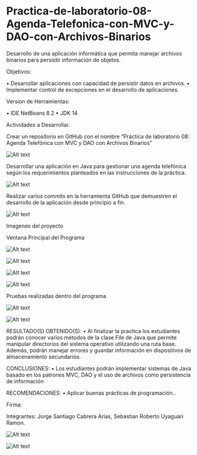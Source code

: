 # Practica-de-laboratorio-08-Agenda-Telefonica-con-MVC-y-DAO-con-Archivos-Binarios
Desarrollo de una aplicación informática que permita manejar archivos binarios para persistir información de objetos.

Objetivos:

• Desarrollar aplicaciones con capacidad de persistir datos en archivos.
• Implementar control de excepciones en el desarrollo de aplicaciones.

Version de Herramientas:
 
 • IDE NetBeans 8.2 
 • JDK 14

Actividades a Desarrollar.

Crear un repositorio en GitHub con el nombre “Práctica de laboratorio 08: Agenda Telefónica con MVC y DAO
con Archivos Binarios”

![Alt text](https://github.com/SUyaguari/Practica-de-laboratorio-08-Agenda-Telefonica-con-MVC-y-DAO-con-Archivos-Binarios/blob/master/imagenes%20Git/Screenshot%20(179).png)

Desarrollar una aplicación en Java para gestionar una agenda telefónica según los requerimientos planteados
en las instrucciones de la práctica.

![Alt text](https://github.com/SUyaguari/Practica-de-laboratorio-08-Agenda-Telefonica-con-MVC-y-DAO-con-Archivos-Binarios/blob/master/imagenes%20Git/Screenshot%20(178).png)

Realizar varios commits en la herramienta GitHub que demuestren el desarrollo de la aplicación desde
principio a fin.

![Alt text](https://github.com/SUyaguari/Practica-de-laboratorio-08-Agenda-Telefonica-con-MVC-y-DAO-con-Archivos-Binarios/blob/master/imagenes%20Git/Screenshot%20(180).png)


Imagenes del proyecto

Ventana Principal del Programa

![Alt text](https://github.com/SUyaguari/Practica-de-laboratorio-08-Agenda-Telefonica-con-MVC-y-DAO-con-Archivos-Binarios/blob/master/imagenes%20Git/Screenshot%20(188).png)

![Alt text](https://github.com/SUyaguari/Practica-de-laboratorio-08-Agenda-Telefonica-con-MVC-y-DAO-con-Archivos-Binarios/blob/master/imagenes%20Git/Screenshot%20(189).png)

![Alt text](https://github.com/SUyaguari/Practica-de-laboratorio-08-Agenda-Telefonica-con-MVC-y-DAO-con-Archivos-Binarios/blob/master/imagenes%20Git/Screenshot%20(190).png)

![Alt text](https://github.com/SUyaguari/Practica-de-laboratorio-08-Agenda-Telefonica-con-MVC-y-DAO-con-Archivos-Binarios/blob/master/imagenes%20Git/Screenshot%20(192).png)


Pruebas realizadas dentro del programa

![Alt text](https://github.com/SUyaguari/Practica-de-laboratorio-08-Agenda-Telefonica-con-MVC-y-DAO-con-Archivos-Binarios/blob/master/imagenes%20Git/Screenshot%20(186).png)

![Alt text](https://github.com/SUyaguari/Practica-de-laboratorio-08-Agenda-Telefonica-con-MVC-y-DAO-con-Archivos-Binarios/blob/master/imagenes%20Git/Screenshot%20(187).png)

RESULTADO(S) OBTENIDO(S):
• Al finalizar la practica los estudiantes podrán conocer varios métodos de la clase File de Java que permite
manipular directorios del sistema operativo utilizando una ruta base. Además, podrán manejar errores y
guardar información en dispositivos de almacenamiento secundarios.

CONCLUSIONES:
• Los estudiantes podrán implementar sistemas de Java basado en los patrones MVC, DAO y el uso de
archivos como persistencia de información

RECOMENDACIONES:
• Aplicar buenas prácticas de programación..



Firma: 

Integrantes:   Jorge Santiago Cabrera Arias, Sebastian Roberto Uyaguari Ramon. 

![Alt text](https://github.com/SUyaguari/Practica-de-laboratorio-08-Agenda-Telefonica-con-MVC-y-DAO-con-Archivos-Binarios/blob/master/imagenes%20Git/2.png)


![Alt text](https://github.com/SUyaguari/Practica-de-laboratorio-08-Agenda-Telefonica-con-MVC-y-DAO-con-Archivos-Binarios/blob/master/imagenes%20Git/1.jpg)



